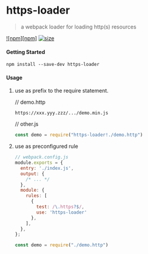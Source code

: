 # https-loader
>  a webpack loader for loading http(s) resources

[![npm][npm]][npm-url]
[![size][size]][size-url]


[npm-url]: https://www.npmjs.com/package/https-loader
[size]: https://packagephobia.now.sh/badge?p=https-loader
[size-url]: https://packagephobia.now.sh/result?p=https-loader





#### Getting Started 

```shell
npm install --save-dev https-loader
```



#### Usage

1. use as prefix to the require statement.

   // demo.http

   ```
   https://xxx.yyy.zzz/.../demo.min.js
   ```

   // other.js

   ```js
   const demo = require("https-loader!./demo.http")
   ```

2. use as preconfigured rule

   ```js
   // webpack.config.js
   module.exports = {
     entry: './index.js',
     output: {
       /* ... */
     },
     module: {
       rules: [
         {
           test: /\.https?$/,
           use: 'https-loader'
         },
       ],
     },
   };
   
   ```

   ```js
   const demo = require("./demo.http")
   ```

   



